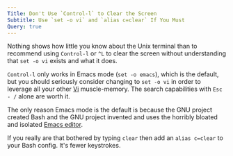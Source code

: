 ```yaml
---
Title: Don't Use `Control-l` to Clear the Screen
Subtitle: Use `set -o vi` and `alias c=clear` If You Must
Query: true
---
```


Nothing shows how little you know about the Unix terminal than to recommend using `Control-l` or `^L` to clear the screen without understanding that `set -o vi` exists and what it does.

`Control-l` only works in Emacs mode (`set -o emacs`), which is the default, but you should seriously consider changing to `set -o vi` in order to leverage all your other [Vi](/tools/editors/vi/) muscle-memory. The search capabilities with `Esc - /` alone are worth it. 

The only reason Emacs mode is the default is because the GNU project
created Bash and the GNU project invented and uses the horribly bloated
and isolated [Emacs editor](/advice/dont/emacs/).

If you really are that bothered by typing `clear` then add an `alias c=clear` to your Bash config. It's fewer keystrokes.
